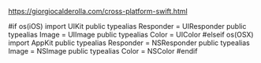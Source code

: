 https://giorgiocalderolla.com/cross-platform-swift.html

#if os(iOS)
  import UIKit
  public typealias Responder = UIResponder
  public typealias Image = UIImage
  public typealias Color = UIColor
#elseif os(OSX)
  import AppKit
  public typealias Responder = NSResponder
  public typealias Image = NSImage
  public typealias Color = NSColor
#endif